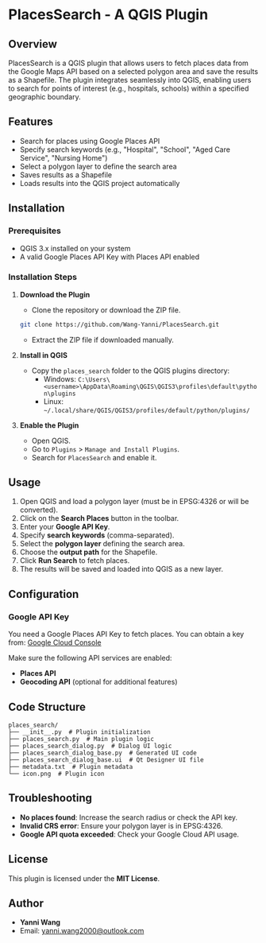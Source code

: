 # PlacesSearch - A QGIS Plugin

## Overview

PlacesSearch is a QGIS plugin that allows users to fetch places data from the Google Maps API based on a selected polygon area and save the results as a Shapefile. The plugin integrates seamlessly into QGIS, enabling users to search for points of interest (e.g., hospitals, schools) within a specified geographic boundary.

## Features

- Search for places using Google Places API
- Specify search keywords (e.g., "Hospital", "School", "Aged Care Service", "Nursing Home")
- Select a polygon layer to define the search area
- Saves results as a Shapefile
- Loads results into the QGIS project automatically

## Installation

### Prerequisites

- QGIS 3.x installed on your system
- A valid Google Places API Key with Places API enabled

### Installation Steps

1. **Download the Plugin**

   - Clone the repository or download the ZIP file.

   ```sh
   git clone https://github.com/Wang-Yanni/PlacesSearch.git
   ```

   - Extract the ZIP file if downloaded manually.

2. **Install in QGIS**

   - Copy the `places_search` folder to the QGIS plugins directory:
     - Windows: `C:\Users\<username>\AppData\Roaming\QGIS\QGIS3\profiles\default\python\plugins`
     - Linux: `~/.local/share/QGIS/QGIS3/profiles/default/python/plugins/`

3. **Enable the Plugin**

   - Open QGIS.
   - Go to `Plugins` > `Manage and Install Plugins`.
   - Search for `PlacesSearch` and enable it.

## Usage

1. Open QGIS and load a polygon layer (must be in EPSG:4326 or will be converted).
2. Click on the **Search Places** button in the toolbar.
3. Enter your **Google API Key**.
4. Specify **search keywords** (comma-separated).
5. Select the **polygon layer** defining the search area.
6. Choose the **output path** for the Shapefile.
7. Click **Run Search** to fetch places.
8. The results will be saved and loaded into QGIS as a new layer.

## Configuration

### Google API Key

You need a Google Places API Key to fetch places. You can obtain a key from: [Google Cloud Console](https://console.cloud.google.com/apis/credentials)

Make sure the following API services are enabled:

- **Places API**
- **Geocoding API** (optional for additional features)

## Code Structure

```
places_search/
├── __init__.py  # Plugin initialization
├── places_search.py  # Main plugin logic
├── places_search_dialog.py  # Dialog UI logic
├── places_search_dialog_base.py  # Generated UI code
├── places_search_dialog_base.ui  # Qt Designer UI file
├── metadata.txt  # Plugin metadata
└── icon.png  # Plugin icon
```

## Troubleshooting

- **No places found**: Increase the search radius or check the API key.
- **Invalid CRS error**: Ensure your polygon layer is in EPSG:4326.
- **Google API quota exceeded**: Check your Google Cloud API usage.

## License

This plugin is licensed under the **MIT License**.

## Author

- **Yanni Wang**
- Email: [yanni.wang2000@outlook.com](mailto\:yanni.wang2000@outlook.com)


